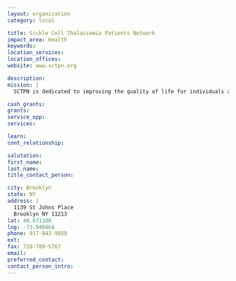 ```yaml
---
layout: organization
category: local

title: Sickle Cell Thalassemia Patients Network
impact_area: Health
keywords: 
location_services: 
location_offices: 
website: www.sctpn.org

description: 
mission: |
  SCTPN is dedicated to improving the quality of life for individuals and families living with sickle cell disease, thalassemia and other hemoglobin disorders through education, advocacy and support interactions. SCTPN also provides referral to resources that will help diminish the negative emotional, psychological, social and economic impact of these debilitative conditions.

cash_grants: 
grants: 
service_opp: 
services: 

learn: 
cont_relationship: 

salutation: 
first_name: 
last_name: 
title_contact_person: 

city: Brooklyn
state: NY
address: |
  1139 St Johns Place  
  Brooklyn NY 11213
lat: 40.671108
lng: -73.940464
phone: 917-843-9858
ext: 
fax: 718-789-5767
email: 
preferred_contact: 
contact_person_intro: 
---
```

